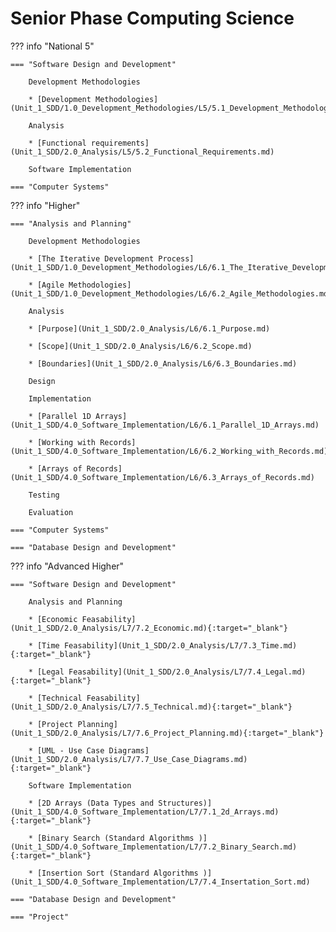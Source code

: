 # Senior Phase Computing Science

??? info "National 5"

    === "Software Design and Development"

        Development Methodologies

        * [Development Methodologies](Unit_1_SDD/1.0_Development_Methodologies/L5/5.1_Development_Methodologies.md)
        
        Analysis

        * [Functional requirements](Unit_1_SDD/2.0_Analysis/L5/5.2_Functional_Requirements.md)

        Software Implementation
    
    === "Computer Systems"

??? info "Higher"

    === "Analysis and Planning"

        Development Methodologies

        * [The Iterative Development Process](Unit_1_SDD/1.0_Development_Methodologies/L6/6.1_The_Iterative_Development_Process.md)

        * [Agile Methodologies](Unit_1_SDD/1.0_Development_Methodologies/L6/6.2_Agile_Methodologies.md)

        Analysis

        * [Purpose](Unit_1_SDD/2.0_Analysis/L6/6.1_Purpose.md)

        * [Scope](Unit_1_SDD/2.0_Analysis/L6/6.2_Scope.md)

        * [Boundaries](Unit_1_SDD/2.0_Analysis/L6/6.3_Boundaries.md)

        Design

        Implementation

        * [Parallel 1D Arrays](Unit_1_SDD/4.0_Software_Implementation/L6/6.1_Parallel_1D_Arrays.md)

        * [Working with Records](Unit_1_SDD/4.0_Software_Implementation/L6/6.2_Working_with_Records.md)

        * [Arrays of Records](Unit_1_SDD/4.0_Software_Implementation/L6/6.3_Arrays_of_Records.md)

        Testing

        Evaluation

    === "Computer Systems"

    === "Database Design and Development"

??? info "Advanced Higher"

    === "Software Design and Development"
        
        Analysis and Planning

        * [Economic Feasability](Unit_1_SDD/2.0_Analysis/L7/7.2_Economic.md){:target="_blank"}

        * [Time Feasability](Unit_1_SDD/2.0_Analysis/L7/7.3_Time.md){:target="_blank"}

        * [Legal Feasability](Unit_1_SDD/2.0_Analysis/L7/7.4_Legal.md){:target="_blank"}

        * [Technical Feasability](Unit_1_SDD/2.0_Analysis/L7/7.5_Technical.md){:target="_blank"}

        * [Project Planning](Unit_1_SDD/2.0_Analysis/L7/7.6_Project_Planning.md){:target="_blank"}

        * [UML - Use Case Diagrams](Unit_1_SDD/2.0_Analysis/L7/7.7_Use_Case_Diagrams.md){:target="_blank"}

        Software Implementation

        * [2D Arrays (Data Types and Structures)](Unit_1_SDD/4.0_Software_Implementation/L7/7.1_2d_Arrays.md){:target="_blank"}

        * [Binary Search (Standard Algorithms )](Unit_1_SDD/4.0_Software_Implementation/L7/7.2_Binary_Search.md){:target="_blank"}

        * [Insertion Sort (Standard Algorithms )](Unit_1_SDD/4.0_Software_Implementation/L7/7.4_Insertation_Sort.md)
    
    === "Database Design and Development"

    === "Project"

